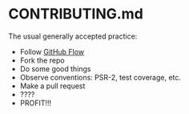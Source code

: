 # CONTRIBUTING.md

The usual generally accepted practice:

* Follow [GitHub Flow](https://guides.github.com/introduction/flow/)
* Fork the repo
* Do some good things
* Observe conventions: PSR-2, test coverage, etc. 
* Make a pull request
* ????
* PROFIT!!!

